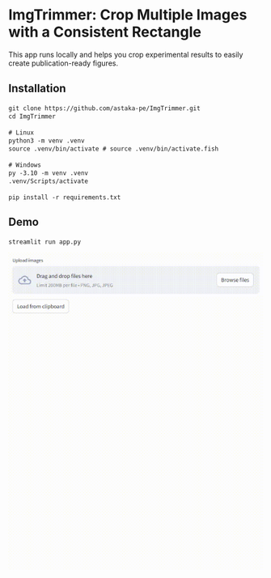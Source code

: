 # ImgTrimmer: Crop Multiple Images with a Consistent Rectangle

This app runs locally and helps you crop experimental results to easily create publication-ready figures.

## Installation

```
git clone https://github.com/astaka-pe/ImgTrimmer.git
cd ImgTrimmer

# Linux
python3 -m venv .venv
source .venv/bin/activate # source .venv/bin/activate.fish

# Windows
py -3.10 -m venv .venv
.venv/Scripts/activate

pip install -r requirements.txt
```

## Demo

```
streamlit run app.py
```

![Image](docs/demo.gif)